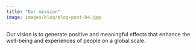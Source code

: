 ```yaml
---
title: "Our mission"
image: images/blog/blog-post-04.jpg
---
```

Our vision is to generate positive and meaningful effects that enhance the well-being and  experiences of people on a global scale.